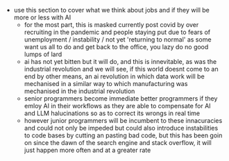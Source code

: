 - use this section to cover what we think about jobs and if they will be more or less with AI
	- for the most part, this is masked currently post covid by over recruiting in the pandemic and people staying put due to fears of unemployment / instability / not yet 'returning to normal' as some want us all to do and get back to the office, you lazy do no good lumps of lard
	- ai has not yet bitten but it will do, and this is innevitable, as was the industrial revolution and we will see, if this world doesnt come to an end by other means, an ai revolution in which data work will be mechanised in a similar way to which manufacturing was mechanised in the industrial revolution
	- senior programmers become immediate better programmers if they emloy AI in their workflows as they are able to compensate for AI and LLM halucinations so as to correct its wrongs in real time
	- however junior programmers will be incumbent to these innacuracies and could not only be impeded but could also introduce instabilities to code bases by cutting an pasting bad code, but this has been goin on since the dawn of the search engine and stack overflow, it will just happen more often and at a greater rate